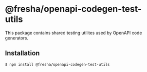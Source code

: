 # @fresha/openapi-codegen-test-utils

This package contains shared testing utilites used by OpenAPI code generators.

## Installation

```bash
$ npm install @fresha/openapi-codegen-test-utils
```
